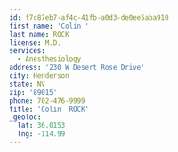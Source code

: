 ```yaml
---
id: f7c87eb7-af4c-41fb-a0d3-de0ee5aba910
first_name: 'Colin '
last_name: ROCK
license: M.D.
services:
  - Anesthesiology
address: '230 W Desert Rose Drive'
city: Henderson
state: NV
zip: '89015'
phone: 702-476-9999
title: 'Colin  ROCK'
_geoloc:
  lat: 36.0153
  lng: -114.99
---
```

